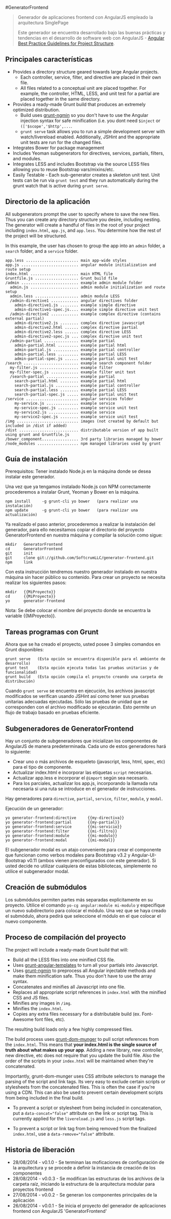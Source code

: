 #GeneratorFrontend

>Generador de aplicaciones frontend con AngularJS empleado la arquitectura SinglePage
>
>Este generador se encuentra desarrollado bajo las buenas prácticas y tendencias en el desarrollo de software web con AngularJS - [Angular Best Practice Guidelines for Project Structure](http://blog.angularjs.org/2014/02/an-angularjs-style-guide-and-best.html).

Principales características
-------------

* Provides a directory structure geared towards large Angular projects.
    * Each controller, service, filter, and directive are placed in their own file.
    * All files related to a conceptual unit are placed together.  For example, the controller, HTML, LESS, and unit test for a partial are placed together in the same directory.
* Provides a ready-made Grunt build that produces an extremely optimized distribution.
   * Build uses [grunt-ngmin](https://github.com/btford/grunt-ngmin) so you don't have to use the Angular injection syntax for safe minification (i.e. you dont need `$inject` or `(['$scope','$http',...`.
   * `grunt serve` task allows you to run a simple development server with watch/livereload enabled.  Additionally, JSHint and the appropriate unit tests are run for the changed files.
* Integrates Bower for package management
* Includes Yeoman subgenerators for directives, services, partials, filters, and modules.
* Integrates LESS and includes Bootstrap via the source LESS files allowing you to reuse Bootstrap vars/mixins/etc.
* Easily Testable - Each sub-generator creates a skeleton unit test.  Unit tests can be run via `grunt test` and they run automatically during the grunt watch that is active during `grunt serve`.


Directorio de la aplicación
-------------

All subgenerators prompt the user to specify where to save the new files.  Thus you can create any directory structure you desire, including nesting.  The generator will create a handful of files in the root of your project including `index.html`, `app.js`, and `app.less`.  You determine how the rest of the project will be structured.

In this example, the user has chosen to group the app into an `admin` folder, a `search` folder, and a `service` folder.


    app.less ....................... main app-wide styles
    app.js ......................... angular module initialization and route setup
    index.html ..................... main HTML file
    Gruntfile.js ................... Grunt build file
    /admin ......................... example admin module folder
      admin.js ..................... admin module initialization and route setup
      admin.less ................... admin module LESS
      /admin-directive1 ............ angular directives folder
        admin-directive1.js ........ example simple directive
        admin-directive1-spec.js.... example simple directive unit test
      /admin-directive2 ............ example complex directive (contains external partial)
        admin-directive2.js ........ complex directive javascript
        admin-directive2.html ...... complex directive partial
        admin-directive2.less ...... complex directive LESS
        admin-directive2-spec.js ... complex directive unit test
      /admin-partial ............... example partial
        admin-partial.html ......... example partial html
        admin-partial.js ........... example partial controller
        admin-partial.less ......... example partial LESS
        admin-partial-spec.js ...... example partial unit test
    /search ........................ example search component folder
      my-filter.js ................. example filter
      my-filter-spec.js ............ example filter unit test
      /search-partial .............. example partial
        search-partial.html ........ example partial html
        search-partial.js .......... example partial controller
        search-partial.less ........ example partial LESS
        search-partial-spec.js ..... example partial unit test
    /service ....................... angular services folder
        my-service.js .............. example service
        my-service-spec.js ......... example service unit test
        my-service2.js ............. example service
        my-service2-spec.js ........ example service unit test
    /img ........................... images (not created by default but included in /dist if added)
    /dist .......................... distributable version of app built using grunt and Gruntfile.js
    /bower_component................ 3rd party libraries managed by bower
    /node_modules .................. npm managed libraries used by grunt


Guía de instalación
-------------

Prerequisitos: Tener instalado Node.js en la máquina donde se desea instalar este generador.

Una vez que ya tengamos instalado Node.js con NPM correctamente procederemos a instalar Grunt, Yeoman y Bower en la máquina.

    npm install     -g grunt-cli yo bower   (para realizar una instalación)
    npm update      -g grunt-cli yo bower   (para realizar una actualización)

Ya realizado el paso anterior, procederemos a realizar la instalación del generador, para ello necesitamos copiar el directorio del proyecto GeneratorFrontend en nuestra máquina y compilar la solución como sigue:

    mkdir   GeneratorFrontend
    cd      GeneratorFrontend
    git     init
    git     clone git://github.com/SoftcrumLLC/generator-frontend.git
    npm     link

Con esta instrucción tendremos nuestro generador instalado en nuestra máquina sin hacer público su contenido. Para crear un proyecto se necesita realizar los siguientes pasos:

    mkdir   {{MiProyecto}}
    cd      {{MiProyecto}}
    yo      generator-frontend

Nota: Se debe colocar el nombre del proyecto donde se encuentra la variable {{MiProyecto}}.


Tareas programas con Grunt
-------------

Ahora que se ha creado el proyecto, usted posee 3 simples comandos en Grunt disponibles:

    grunt serve   (Esta opción se encuentra disponible para el ambiente de desarrollo)
    grunt test    (Esta opción ejecuta todas las pruebas unitarias y de funcionalidad)
    grunt build   (Esta opción compila el proyecto creando una carpeta de distribución)

Cuando `grunt serve` se encuentra en ejecución, los archivos javascript modificados se verifican usando JSHint así como tener sus pruebas unitarias adecuadas ejecutadas. Sólo las pruebas de unidad que se corresponden con el archivo modificado se ejecutarán. Esto permite un flujo de trabajo basado en pruebas eficiente.


Subgeneradores de GeneratorFrontend
-------------

Hay un conjunto de subgeneradores que inicializan los componentes de AngularJS de manera predeterminada. Cada uno de estos generadores hará lo siguiente: 

* Crear uno o más archivos de esqueleto (javascript, less, html, spec, etc) para el tipo de componente. 
* Actualizar index.html e incorporar las etiquetas `script` necesarias. 
* Actualizar app.less e incorporar el `@import` según sea necesario. 
* Para los parciales, actualizar los app.js, incorporando la llamada ruta necesaria si una ruta se introduce en el generador de instrucciones. 

Hay generadores para `directive`, `partial`, `service`, `filter`, `module`, y `modal`. 

Ejecución de un generador: 

    yo generator-frontend:directive     {{my-directiva}}
    yo generator-frontend:partial       {{my-partial}}
    yo generator-frontend:service       {{mi-servicio}}
    yo generator-frontend:filter        {{mi-filtro}}
    yo generator-frontend:module        {{mi-modulo}}
    yo generator-frontend:modal         {{mi-modal}}

El subgenerador modal es un atajo conveniente para crear el componente que funcionan como verbos modales para Bootstrap v3.2 y Angular-UI-Bootstrap v0.11 (ambos vienen preconfigurados con este generador). Si usted decide no utilizar cualquiera de estas bibliotecas, simplemente no utilice el subgenerador modal.


Creación de submódulos
-------------

Los submódulos permiten partes más separadas explícitamente en su proyecto. Utilice el comando `yo-cg angular:module mi-modulo` y especifique un nuevo subdirectorio para colocar el módulo. Una vez que se haya creado el submódulo, ahora pedirá que seleccione el módulo en el que colocar el nuevo componente.


Proceso de compilación del proyecto
-------------

The project will include a ready-made Grunt build that will:

* Build all the LESS files into one minified CSS file.
* Uses [grunt-angular-templates](https://github.com/ericclemmons/grunt-angular-templates) to turn all your partials into Javascript.
* Uses [grunt-ngmin](https://github.com/btford/grunt-ngmin) to preprocess all Angular injectable methods and make them minification safe.  Thus you don't have to use the array syntax.
* Concatenates and minifies all Javascript into one file.
* Replaces all appropriate script references in `index.html` with the minified CSS and JS files.
* Minifies any images in `/img`.
* Minifies the `index.html`.
* Copies any extra files necessary for a distributable build (ex.  Font-Awesome font files, etc).

The resulting build loads only a few highly compressed files.

The build process uses [grunt-dom-munger](https://github.com/cgross/grunt-dom-munger) to pull script references from the `index.html`.  This means that **your index.html is the single source of truth about what makes up your app**.  Adding a new library, new controller, new directive, etc does not require that you update the build file.  Also the order of the scripts in your `index.html` will be maintained when they're concatenated.

Importantly, grunt-dom-munger uses CSS attribute selectors to manage the parsing of the script and link tags.  Its very easy to exclude certain scripts or stylesheets from the concatenated files. This is often the case if you're using a CDN. This can also be used to prevent certain development scripts from being included in the final build.

* To prevent a script or stylesheet from being included in concatenation, put a `data-concat="false"` attribute on the link or script tag.  This is currently applied for the `livereload.js` and `less.js` script tags.

* To prevent a script or link tag from being removed from the finalized `index.html`, use a `data-remove="false"` attribute.


Historia de liberación
-------------
* 28/08/2014 - v0.1.0 - Se terminan las moficaciones de configuración de la arquitectura y se procede a definir la instancia de creación de los componentes
* 28/08/2014 - v0.0.3 - Se modifican las estructuras de los archivos de la carpeta raíz, iniciando la estructura de la arquitectura modular para proyectos frontend
* 27/08/2014 - v0.0.2 - Se generan los componentes principales de la aplicación
* 26/08/2014 - v0.0.1 - Se inicia el proyecto del generador de aplicaciones frontend con AngularJS 'GeneratorFrontend'